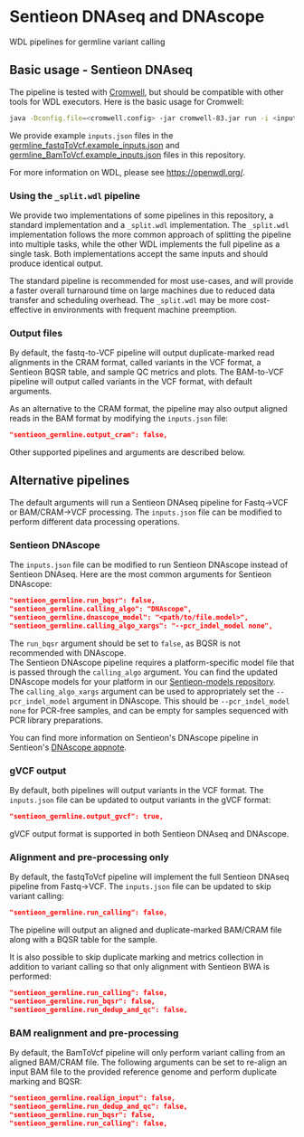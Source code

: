 # Sentieon DNAseq and DNAscope
WDL pipelines for germline variant calling

## Basic usage - Sentieon DNAseq
The pipeline is tested with [Cromwell](https://github.com/broadinstitute/cromwell), but should be compatible with other tools for WDL executors. Here is the basic usage for Cromwell:
```sh
java -Dconfig.file=<cromwell.config> -jar cromwell-83.jar run -i <inputs.json> <germline.wdl>
```
We provide example `inputs.json` files in the [germline_fastqToVcf.example_inputs.json](germline_fastqToVcf.example_inputs.json) and [germline_BamToVcf.example_inputs.json](germline_BamToVcf.example_inputs.json) files in this repository.

For more information on WDL, please see https://openwdl.org/.

### Using the `_split.wdl` pipeline
We provide two implementations of some pipelines in this repository, a standard implementation and a `_split.wdl` implementation. The `_split.wdl` implementation follows the more common approach of splitting the pipeline into multiple tasks, while the other WDL implements the full pipeline as a single task. Both implementations accept the same inputs and should produce identical output.

The standard pipeline is recommended for most use-cases, and will provide a faster overall turnaround time on large machines due to reduced data transfer and scheduling overhead. The `_split.wdl` may be more cost-effective in environments with frequent machine preemption.

### Output files
By default, the fastq-to-VCF pipeline will output duplicate-marked read alignments in the CRAM format, called variants in the VCF format, a Sentieon BQSR table, and sample QC metrics and plots. The BAM-to-VCF pipeline will output called variants in the VCF format, with default arguments.

As an alternative to the CRAM format, the pipeline may also output aligned reads in the BAM format by modifying the `inputs.json` file:
```json
"sentieon_germline.output_cram": false,
```

Other supported pipelines and arguments are described below.

## Alternative pipelines

The default arguments will run a Sentieon DNAseq pipeline for Fastq->VCF or BAM/CRAM->VCF processing. The `inputs.json` file can be modified to perform different data processing operations.

### Sentieon DNAscope

The `inputs.json` file can be modified to run Sentieon DNAscope instead of Sentieon DNAseq. Here are the most common arguments for Sentieon DNAscope:
```json
"sentieon_germline.run_bqsr": false,
"sentieon_germline.calling_algo": "DNAscope",
"sentieon_germline.dnascope_model": "<path/to/file.model>",
"sentieon_germline.calling_algo_xargs": "--pcr_indel_model none",
```

The `run_bqsr` argument should be set to `false`, as BQSR is not recommended with DNAscope.  
The Sentieon DNAscope pipeline requires a platform-specific model file that is passed through the `calling_algo` argument. You can find the updated DNAscope models for your platform in our [Sentieon-models repository](https://github.com/Sentieon/sentieon-models).  
The `calling_algo_xargs` argument can be used to appropriately set the `--pcr_indel_model` argument in DNAscope. This should be `--pcr_indel_model none` for PCR-free samples, and can be empty for samples sequenced with PCR library preparations.

You can find more information on Sentieon's DNAscope pipeline in Sentieon's [DNAscope appnote](https://support.sentieon.com/appnotes/dnascope_ml/).

### gVCF output

By default, both pipelines will output variants in the VCF format. The `inputs.json` file can be updated to output variants in the gVCF format:
```json
"sentieon_germline.output_gvcf": true,
```

gVCF output format is supported in both Sentieon DNAseq and DNAscope.

### Alignment and pre-processing only

By default, the fastqToVcf pipeline will implement the full Sentieon DNAseq pipeline from Fastq->VCF. The `inputs.json` file can be updated to skip variant calling:
```json
"sentieon_germline.run_calling": false,
```
The pipeline will output an aligned and duplicate-marked BAM/CRAM file along with a BQSR table for the sample.

It is also possible to skip duplicate marking and metrics collection in addition to variant calling so that only alignment with Sentieon BWA is performed:
```json
"sentieon_germline.run_calling": false,
"sentieon_germline.run_bqsr": false,
"sentieon_germline.run_dedup_and_qc": false,
```

### BAM realignment and pre-processing

By default, the BamToVcf pipeline will only perform variant calling from an aligned BAM/CRAM file. The following arguments can be set to re-align an input BAM file to the provided reference genome and perform duplicate marking and BQSR:
```json
"sentieon_germline.realign_input": false,
"sentieon_germline.run_dedup_and_qc": false,
"sentieon_germline.run_bqsr": false,
"sentieon_germline.run_calling": false,
```
